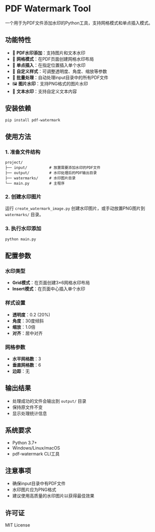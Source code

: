 # PDF Watermark Tool

一个用于为PDF文件添加水印的Python工具，支持网格模式和单点插入模式。

## 功能特性

- 🎯 **PDF水印添加**：支持图片和文本水印
- 🔲 **网格模式**：在PDF页面创建网格水印布局
- 📍 **单点插入**：在指定位置插入单个水印
- 🎨 **自定义样式**：可调整透明度、角度、缩放等参数
- 📁 **批量处理**：自动处理input目录中的所有PDF文件
- 🖼️ **图片水印**：支持PNG格式的图片水印
- 📝 **文本水印**：支持自定义文本内容

## 安装依赖

```bash
pip install pdf-watermark
```

## 使用方法

### 1. 准备文件结构
```
project/
├── input/          # 放置需要添加水印的PDF文件
├── output/         # 水印处理后的PDF输出目录
├── watermarks/     # 水印图片目录
└── main.py         # 主程序
```

### 2. 创建水印图片
运行 `create_watermark_image.py` 创建水印图片，或手动放置PNG图片到 `watermarks/` 目录。

### 3. 执行水印添加
```bash
python main.py
```

## 配置参数

### 水印类型
- **Grid模式**：在页面创建3×6网格水印布局
- **Insert模式**：在页面中心插入单个水印

### 样式设置
- **透明度**：0.2 (20%)
- **角度**：30度倾斜
- **缩放**：1.0倍
- **对齐**：居中对齐

### 网格参数
- **水平网格数**：3
- **垂直网格数**：6
- **边距**：无

## 输出结果

- 处理成功的文件会输出到 `output/` 目录
- 保持原文件不变
- 显示处理统计信息

## 系统要求

- Python 3.7+
- Windows/Linux/macOS
- pdf-watermark CLI工具

## 注意事项

- 确保input目录中有PDF文件
- 水印图片应为PNG格式
- 建议使用高质量的水印图片以获得最佳效果

## 许可证

MIT License
